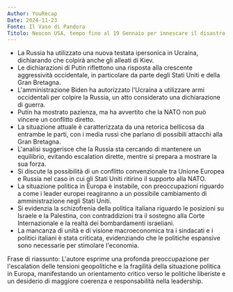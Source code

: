 ```yaml
---
Author: YouRecap
Date: 2024-11-23
Fonte: Il Vaso di Pandora
Titolo: Neocon USA, tempo fino al 19 Gennaio per innescare il disastro globale - Marco Mori
---
```


- La Russia ha utilizzato una nuova testata ipersonica in Ucraina, dichiarando che colpirà anche gli alleati di Kiev.
- Le dichiarazioni di Putin riflettono una risposta alla crescente aggressività occidentale, in particolare da parte degli Stati Uniti e della Gran Bretagna.
- L'amministrazione Biden ha autorizzato l'Ucraina a utilizzare armi occidentali per colpire la Russia, un atto considerato una dichiarazione di guerra.
- Putin ha mostrato pazienza, ma ha avvertito che la NATO non può vincere un conflitto diretto.
- La situazione attuale è caratterizzata da una retorica bellicosa da entrambe le parti, con i media russi che parlano di possibili attacchi alla Gran Bretagna.
- L'analisi suggerisce che la Russia sta cercando di mantenere un equilibrio, evitando escalation dirette, mentre si prepara a mostrare la sua forza.
- Si discute la possibilità di un conflitto convenzionale tra Unione Europea e Russia nel caso in cui gli Stati Uniti ritirino il supporto alla NATO.
- La situazione politica in Europa è instabile, con preoccupazioni riguardo a come i leader europei reagiranno a un possibile cambiamento di amministrazione negli Stati Uniti.
- Si evidenzia la schizofrenia della politica italiana riguardo le posizioni su Israele e la Palestina, con contraddizioni tra il sostegno alla Corte Internazionale e la realtà dei bombardamenti israeliani.
- La mancanza di unità e di visione macroeconomica tra i sindacati e i politici italiani è stata criticata, evidenziando che le politiche espansive sono necessarie per stimolare l'economia.

Frase di riassunto: L'autore esprime una profonda preoccupazione per l'escalation delle tensioni geopolitiche e la fragilità della situazione politica in Europa, manifestando un orientamento critico verso le politiche liberiste e un desiderio di maggiore coerenza e responsabilità nella leadership.

